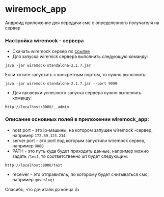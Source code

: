 # wiremock_app
Андроид приложение для передачи смс с определенного получателя  на сервер

### Настройка wiremock - сервера
* Скачать wiremock сервер по [ссылке](http://repo1.maven.org/maven2/com/github/tomakehurst/wiremock-standalone/2.1.7/wiremock-standalone-2.1.7.jar)
* Для запуска wiremick сервера выполнить следующую команду:
```
java -jar wiremock-standalone-2.1.7.jar
```
Если хотите запустить с конкретным портом, то нужно выполнить:
```
java -jar wiremock-standalone-2.1.7.jar --port 9999
```
* Для проверки успешного запуска сервера нужно выполнить команду: 
```
http://localhost:8080/__admin
```

### Описание основных полей в приложении wiremock_app:

* host port - это ip-машины, на котором запущен wiremock -сервер, например  ```172.39.123.234```
* server port - это port под которым запустили wiremock сервер, например ```8080```
* PATH - это путь куда будет приходить данные, например можно задать ```/test```, то соответственно  url будет следующим:
```
http://localhost:8080/test
```
* receiver - это отправитель, по которому будет считываться смс, например ```gosuslugi```

Спасибо, что дочитали до конца :+1:
